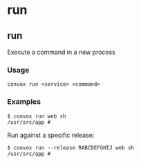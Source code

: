 # run

## run

Execute a command in a new process

### Usage

    convox run <service> <command>

### Examples

    $ convox run web sh
    /usr/src/app #

Run against a specific release:

    $ convox run --release RABCDEFGHIJ web sh
    /usr/src/app #

